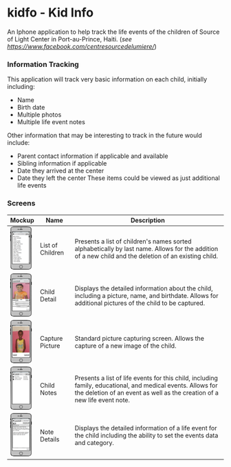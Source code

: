 # kidfo - Kid Info
An Iphone application to help track the life events of the children of Source
of Light Center in Port-au-Prince, Haiti.
(_see https://www.facebook.com/centresourcedelumiere/_)

### Information Tracking
This application will track very basic information on each child, initially
including:
- Name
- Birth date
- Multiple photos
- Multiple life event notes

Other information that may be interesting to track in the future would include:
- Parent contact information if applicable and available
- Sibling information if applicable
- Date they arrived at the center
- Date they left the center
These items could be viewed as just additional life events

### Screens

| Mockup | Name | Description |
| --- | --- | --- |
| [![](mockup_images/ChildList_small.png)](mockup_images/ChildList.png) | List of Children | Presents a list of children's names sorted alphabetically by last name. Allows for the addition of a new child and the deletion of an existing child. |
| [![](mockup_images/ChildDetail_small.png)](mockup_images/ChildDetail.png) | Child Detail | Displays the detailed information about the child, including a picture, name, and birthdate. Allows for additional pictures of the child to be captured. |
| [![](mockup_images/TakePicture_small.png)](mockup_images/TakePicture.png) | Capture Picture | Standard picture capturing screen. Allows the capture of a new image of the child. |
| [![](mockup_images/ChildNotes_small.png)](mockup_images/ChildNotes.png) | Child Notes | Presents a list of life events for this child, including family, educational, and medical events. Allows for the deletion of an event as well as the creation of a new life event note. |
| [![](mockup_images/NoteDetail_small.png)](mockup_images/NoteDetail.png) | Note Details | Displays the detailed information of a life event for the child including the ability to set the events data and category. |
